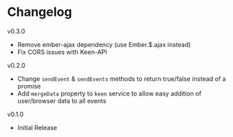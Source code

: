 # Changelog

v0.3.0

* Remove ember-ajax dependency (use Ember.$.ajax instead)
* Fix CORS issues with Keen-API

v0.2.0

* Change `sendEvent` & `sendEvents` methods to return true/false instead of a promise
* Add `mergeData` property to `keen` service to allow easy addition of user/browser data to all events

v0.1.0

* Initial Release
